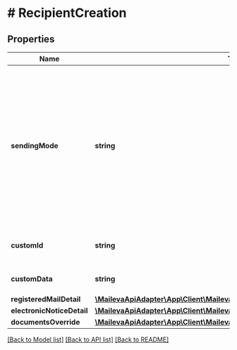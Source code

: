# # RecipientCreation

## Properties

Name | Type | Description | Notes
------------ | ------------- | ------------- | -------------
**sendingMode** | **string** | Mode d&#39;envoi du destinataire. Il peut être papier, électronique ou passer par le service de consentement. Si le consentement est donné par le destinataire, le mode d&#39;envoi sera électronique, sinon il sera papier. |
**customId** | **string** | Identifiant du destinataire fourni par le client. | [optional]
**customData** | **string** | Information libre fournie par le client. | [optional]
**registeredMailDetail** | [**\MailevaApiAdapter\App\Client\MailevaCoproClient\Model\RegisteredMailDetail**](RegisteredMailDetail.md) |  | [optional]
**electronicNoticeDetail** | [**\MailevaApiAdapter\App\Client\MailevaCoproClient\Model\ElectronicNoticeDetail**](ElectronicNoticeDetail.md) |  | [optional]
**documentsOverride** | [**\MailevaApiAdapter\App\Client\MailevaCoproClient\Model\ComposedDocument**](ComposedDocument.md) |  | [optional]

[[Back to Model list]](../../README.md#models) [[Back to API list]](../../README.md#endpoints) [[Back to README]](../../README.md)
